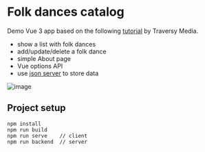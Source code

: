 # Folk dances catalog

Demo Vue 3 app based on the following <a href="https://www.youtube.com/watch?v=qZXt1Aom3Cs" target="blank">tutorial</a> by Traversy Media.

- show a list with folk dances
- add/update/delete a folk dance
- simple About page
- Vue options API
- use <a href="https://www.npmjs.com/package/json-server" target="blank">json server</a> to store data

![image](https://github.com/ppeeva/vue-folk-dances-catalog/assets/48952359/c7f54b08-2778-48e2-b749-025256bff351)


## Project setup
```
npm install
npm run build
npm run serve    // client
npm run backend  // server
```

